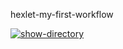 hexlet-my-first-workflow

[![show-directory](https://github.com/Dron-N-82/hexlet-my-first-workflow/actions/workflows/show-directory.yml/badge.svg)](https://github.com/Dron-N-82/hexlet-my-first-workflow/actions/workflows/show-directory.yml)
